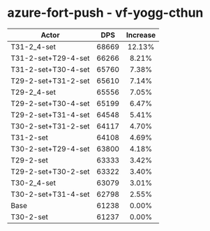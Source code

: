 # azure-fort-push - vf-yogg-cthun
| Actor | DPS | Increase |
|---|:---:|:---:|
|T31-2_4-set|68669|12.13%|
|T31-2-set+T29-4-set|66266|8.21%|
|T31-2-set+T30-4-set|65760|7.38%|
|T29-2-set+T31-2-set|65610|7.14%|
|T29-2_4-set|65556|7.05%|
|T29-2-set+T30-4-set|65199|6.47%|
|T29-2-set+T31-4-set|64548|5.41%|
|T30-2-set+T31-2-set|64117|4.70%|
|T31-2-set|64108|4.69%|
|T30-2-set+T29-4-set|63800|4.18%|
|T29-2-set|63333|3.42%|
|T29-2-set+T30-2-set|63322|3.40%|
|T30-2_4-set|63079|3.01%|
|T30-2-set+T31-4-set|62798|2.55%|
|Base|61238|0.00%|
|T30-2-set|61237|0.00%|
